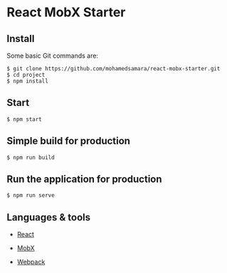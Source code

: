 # React MobX Starter

## Install

Some basic Git commands are:

```
$ git clone https://github.com/mohamedsamara/react-mobx-starter.git
$ cd project
$ npm install

```

## Start

```
$ npm start

```

## Simple build for production

```
$ npm run build

```

## Run the application for production

```
$ npm run serve

```

## Languages & tools

- [React](https://reactjs.org/)

- [MobX](https://mobx.js.org/)

- [Webpack](https://webpack.js.org/)

